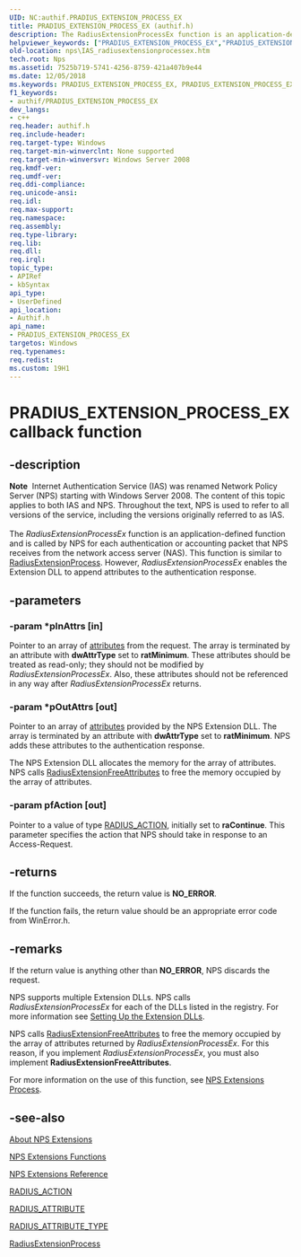 ```yaml
---
UID: NC:authif.PRADIUS_EXTENSION_PROCESS_EX
title: PRADIUS_EXTENSION_PROCESS_EX (authif.h)
description: The RadiusExtensionProcessEx function is an application-defined function and is called by NPS for each authentication or accounting packet that NPS receives from the network access server (NAS).
helpviewer_keywords: ["PRADIUS_EXTENSION_PROCESS_EX","PRADIUS_EXTENSION_PROCESS_EX callback","PRADIUS_EXTENSION_PROCESS_EX callback function [Network Policy Server]","RadiusExtensionProcessEx","_ias_radiusextensionprocessex","authif/PRADIUS_EXTENSION_PROCESS_EX","ias.radiusextensionprocessex","nps.IAS_radiusextensionprocessex"]
old-location: nps\IAS_radiusextensionprocessex.htm
tech.root: Nps
ms.assetid: 7525b719-5741-4256-8759-421a407b9e44
ms.date: 12/05/2018
ms.keywords: PRADIUS_EXTENSION_PROCESS_EX, PRADIUS_EXTENSION_PROCESS_EX callback, PRADIUS_EXTENSION_PROCESS_EX callback function [Network Policy Server], RadiusExtensionProcessEx, _ias_radiusextensionprocessex, authif/PRADIUS_EXTENSION_PROCESS_EX, ias.radiusextensionprocessex, nps.IAS_radiusextensionprocessex
f1_keywords:
- authif/PRADIUS_EXTENSION_PROCESS_EX
dev_langs:
- c++
req.header: authif.h
req.include-header: 
req.target-type: Windows
req.target-min-winverclnt: None supported
req.target-min-winversvr: Windows Server 2008
req.kmdf-ver: 
req.umdf-ver: 
req.ddi-compliance: 
req.unicode-ansi: 
req.idl: 
req.max-support: 
req.namespace: 
req.assembly: 
req.type-library: 
req.lib: 
req.dll: 
req.irql: 
topic_type:
- APIRef
- kbSyntax
api_type:
- UserDefined
api_location:
- Authif.h
api_name:
- PRADIUS_EXTENSION_PROCESS_EX
targetos: Windows
req.typenames: 
req.redist: 
ms.custom: 19H1
---
```


# PRADIUS_EXTENSION_PROCESS_EX callback function


## -description


<div class="alert"><b>Note</b>  Internet Authentication Service (IAS) was renamed Network Policy Server (NPS) starting with Windows Server 2008.  The content of this topic applies to both IAS and NPS. Throughout the text, NPS is used to refer to all versions of the service, including the versions originally referred to as IAS.</div><div> </div>The 
<i>RadiusExtensionProcessEx</i> function is an application-defined function and is called by NPS for each authentication or accounting packet that NPS receives from the network access server (NAS). This function is similar to 
<a href="https://docs.microsoft.com/windows/desktop/api/authif/nc-authif-pradius_extension_process">RadiusExtensionProcess</a>. However, 
<i>RadiusExtensionProcessEx</i> enables the Extension DLL to append attributes to the authentication response.


## -parameters




### -param *pInAttrs [in]

Pointer to an array of 
<a href="https://docs.microsoft.com/windows/desktop/api/authif/ns-authif-radius_attribute">attributes</a> from the request. The array is terminated by an attribute with <b>dwAttrType</b> set to <b>ratMinimum</b>. These attributes should be treated as read-only; they should not be modified by 
<i>RadiusExtensionProcessEx</i>. Also, these attributes should not be referenced in any way after 
<i>RadiusExtensionProcessEx</i> returns.


### -param *pOutAttrs [out]

Pointer to an array of 
<a href="https://docs.microsoft.com/windows/desktop/api/authif/ns-authif-radius_attribute">attributes</a> provided by the NPS Extension DLL. The array is terminated by an attribute with <b>dwAttrType</b> set to <b>ratMinimum</b>. NPS  adds these attributes to the authentication response.

The NPS Extension DLL allocates the memory for the array of attributes. NPS calls 
<a href="https://docs.microsoft.com/windows/desktop/api/authif/nc-authif-pradius_extension_free_attributes">RadiusExtensionFreeAttributes</a> to free the memory occupied by the array of attributes.


### -param pfAction [out]

Pointer to a value of type 
<a href="https://docs.microsoft.com/windows/desktop/api/authif/ne-authif-radius_action">RADIUS_ACTION</a>, initially set to <b>raContinue</b>. This parameter specifies the action that NPS should take in response to an Access-Request.


## -returns



If the function succeeds, the return value is <b>NO_ERROR</b>.

If the function fails, the return value should be an appropriate error code from WinError.h.




## -remarks



If the return value is anything other than <b>NO_ERROR</b>, NPS discards the request.

NPS supports multiple Extension DLLs. NPS calls 
<i>RadiusExtensionProcessEx</i> for each of the DLLs listed in the registry. For more information see 
<a href="https://docs.microsoft.com/windows/desktop/Nps/ias-setting-up-the-extension-and-authorization-dlls">Setting Up the Extension DLLs</a>.

NPS calls 
<a href="https://docs.microsoft.com/windows/desktop/api/authif/nc-authif-pradius_extension_free_attributes">RadiusExtensionFreeAttributes</a> to free the memory occupied by the array of attributes returned by 
<i>RadiusExtensionProcessEx</i>. For this reason, if you implement 
<i>RadiusExtensionProcessEx</i>, you must also implement 
<b>RadiusExtensionFreeAttributes</b>.

For more information on the use of this function, see <a href="https://docs.microsoft.com/windows/desktop/Nps/ias-authentication-and-authorization-process">NPS Extensions Process</a>.




## -see-also




<a href="https://docs.microsoft.com/windows/desktop/Nps/ias-about-internet-authentication-service">About NPS Extensions</a>



<a href="https://docs.microsoft.com/windows/desktop/Nps/ias-internet-authentication-service-functions">NPS Extensions Functions</a>



<a href="https://docs.microsoft.com/windows/desktop/Nps/ias-internet-authentication-service-reference">NPS Extensions Reference</a>



<a href="https://docs.microsoft.com/windows/desktop/api/authif/ne-authif-radius_action">RADIUS_ACTION</a>



<a href="https://docs.microsoft.com/windows/desktop/api/authif/ns-authif-radius_attribute">RADIUS_ATTRIBUTE</a>



<a href="https://docs.microsoft.com/windows/desktop/api/authif/ne-authif-radius_attribute_type">RADIUS_ATTRIBUTE_TYPE</a>



<a href="https://docs.microsoft.com/windows/desktop/api/authif/nc-authif-pradius_extension_process">RadiusExtensionProcess</a>
 

 


